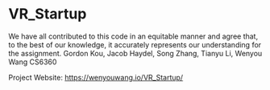 # VR_Startup

We have all contributed to this code in an equitable manner and agree that, to the best
 of our knowledge, it accurately represents our understanding for the assignment.
Gordon Kou,
Jacob Haydel,
Song Zhang,
Tianyu Li,
Wenyou Wang
CS6360

Project Website: https://wenyouwang.io/VR_Startup/
